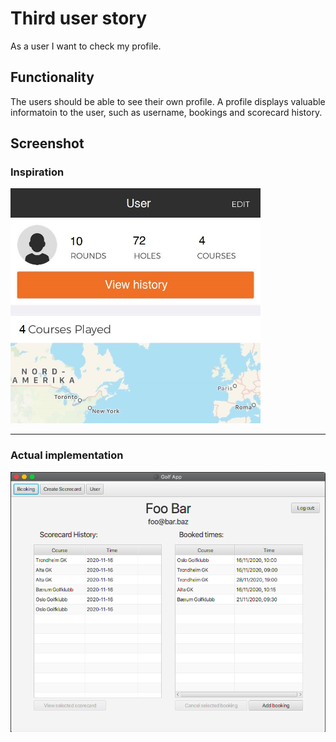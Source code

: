 # Third user story

As a user I want to check my profile.

## Functionality

The users should be able to see their own profile. A profile displays valuable informatoin to the
user, such as username, bookings and scorecard history.

## Screenshot

### Inspiration

<img src="img/us3_inspiration.jpg" width="400" alt="Profile Inspiration">

<hr/>

### Actual implementation

![ProfileApp](img/us3_implementation.png)
